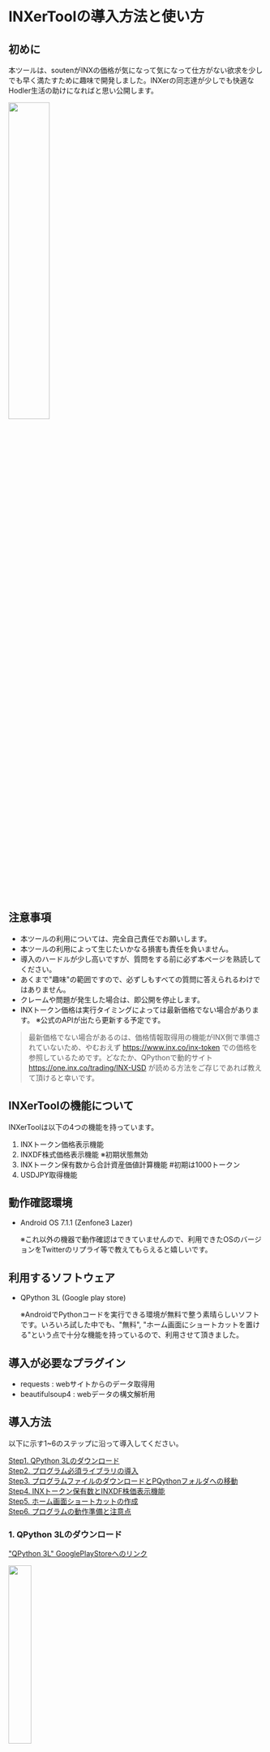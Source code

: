 # INXerToolの導入方法と使い方

## 初めに
本ツールは、soutenがINXの価格が気になって気になって仕方がない欲求を少しでも早く満たすために趣味で開発しました。INXerの同志達が少しでも快適なHodler生活の助けになればと思い公開します。

<img src="img/price_show.jpg" width=40%>

## 注意事項
- 本ツールの利用については、完全自己責任でお願いします。
- 本ツールの利用によって生じたいかなる損害も責任を負いません。
- 導入のハードルが少し高いですが、質問をする前に必ず本ページを熟読してください。
- あくまで"趣味"の範囲ですので、必ずしもすべての質問に答えられるわけではありません。
- クレームや問題が発生した場合は、即公開を停止します。
- INXトークン価格は実行タイミングによっては最新価格でない場合があります。
  ※公式のAPIが出たら更新する予定です。

>最新価格でない場合があるのは、価格情報取得用の機能がINX側で準備されていないため、やむおえず https://www.inx.co/inx-token での価格を参照しているためです。どなたか、QPythonで動的サイト https://one.inx.co/trading/INX-USD が読める方法をご存じであれば教えて頂けると幸いです。

## INXerToolの機能について
INXerToolは以下の4つの機能を持っています。
1. INXトークン価格表示機能
2. INXDF株式価格表示機能 ※初期状態無効
3. INXトークン保有数から合計資産価値計算機能 #初期は1000トークン
4. USDJPY取得機能

## 動作確認環境
- Android OS 7.1.1 (Zenfone3 Lazer)

  ※これ以外の機器で動作確認はできていませんので、利用できたOSのバージョンをTwitterのリプライ等で教えてもらえると嬉しいです。

## 利用するソフトウェア
- QPython 3L (Google play store)

  ※AndroidでPythonコードを実行できる環境が無料で整う素晴らしいソフトです。いろいろ試した中でも、"無料", "ホーム画面にショートカットを置ける"という点で十分な機能を持っているので、利用させて頂きました。

## 導入が必要なプラグイン
- requests : webサイトからのデータ取得用
- beautifulsoup4 : webデータの構文解析用

## 導入方法
以下に示す1~6のステップに沿って導入してください。

[Step1. QPython 3Lのダウンロード](#1-qpython-3lのダウンロード)<br>
[Step2. プログラム必須ライブラリの導入](#2-プログラム必須ライブラリの導入)<br>
[Step3. プログラムファイルのダウンロードとPQythonフォルダへの移動](#3-プログラムファイルのダウンロードとqpythonフォルダへの移動)<br>
[Step4. INXトークン保有数とINXDF株価表示機能](#4-inxトークン保有数とinxdf株価表示機能)<br>
[Step5. ホーム画面ショートカットの作成](#5-ホーム画面ショートカットの作成)<br>
[Step6. プログラムの動作準備と注意点](#6-プログラム動作前準備と注意点)<br>

### 1. QPython 3Lのダウンロード
["QPython 3L" GooglePlayStoreへのリンク](https://play.google.com/store/apps/details?id=org.qpython.qpy3)

<img src="img/qpython_logo.webp" width=30%>


### 2. プログラム必須ライブラリの導入
ここでは、INXerToolを利用する上で必須のPythonライブラリの導入を行います。

①QPython 3Lのメイン画面にて、QPYPIボタンを押しQPYPIの画面を表示させる。

<img src="img/qpython_mainpypi.jpg" width=60%>

②"Install with official pypi"をタップする。

<img src="img/qpython_pypi.jpg" width=60%>

③Terminalが起動するので以下の記述を入れ、仮想キーボードのEnterをタップする。

`pip3 install requests bs4`

<img src="img/qpython_cmd.jpg" width=60%>

少し待つとダウンロードとインストールが始まるので終了まで待つ。<br>

>インストールが終了すると"-->"が最終行に表示される。

インストールの完了後、上記図の"戻るとき"を参考にしてQPythonの起動画面まで戻る。
※QPython起動画面への戻り方
上部の"No1"と記載がある部分をタップすると"No1___×"と表示が出るので、×をタップするとQPYPIの画面まで戻るので、上部の"←"ボタンを押してアプリ起動時の画面まで戻る。

### 3. プログラムファイルのダウンロードと、QPythonフォルダへの移動
ここでは、INXerToolのソースコードダウンロードとQPythonで実行するためにファイルの移動を行います。

①GoogleDriveからINXerToolをダウンロードする。

[INXerTool GoogleDriveダウンロードリンク](https://drive.google.com/file/d/1fXTfbHhst0biVIf3xuBGsAt-e2pAXre0/view?usp=sharing)

上記リンクを開くと、以下のようなINXerTool.pyのソースコードが表示されます。

②右上の3点リーダをタップし、メニューから”ダウンロード”をタップする。

<img src="img/drive_download.jpg" width=60%>
<img src="img/drive_download2.jpg" width=60%>

③ダウンロードしたファイルを、ファイルマネージャーを利用して内部ストレージ/qpython/scripts3へ移動させる。

これ以降では、ファイルマネージャを利用した事が無い方向けに、Google謹製のファイルマネージャである"File by Google"を利用した場合の手順を示します。

>ダウンロードしたファイルをQPythonが読み込める場所へ移動することが目的ですので、普段利用しているファイルマネージャがあれば、それを利用頂いて問題ありません。なお、File by Google以外のファイルマネージャの使い方はサポートしません。

③-1 以下のリンクをクリックしてFile by Googleをダウンロードする。

["File by Google" GooglePlayStoreへのリンク](https://play.google.com/store/apps/details?id=com.google.android.apps.nbu.files)

③-2 Fileを起動したら、"ダウンロード"フォルダをタップする。

<img src="img/file_main.jpg" width=60%>
<!-- <img src="img/file_show.jpg" width=60%> -->

③-3 ダウンロードフォルダ内の"INXerTool.py"の右上の三点リーダーをタップ後、メニューが出てくるので、"移動"をタップする。

<img src="img/file_select.jpg" width=60%>

③-4 "内部ストレージ"をタップする。

<img src="img/file_select2.jpg" width=60%>

③-5 "qpython"をタップ

<img src="img/file_select3.jpg" width=60%>

③-6 "scripts3"をタップ

<img src="img/file_select4.jpg" width=60%>

③-7 "ここに移動"をタップ

<img src="img/file_move.jpg" width=60%>

以上で移動完了です。

### 4. INXトークン保有数とINXDF株価表示機能
INXerToolでは、INXトークンの保有数を事前に入力しておくと、資産価値を日本円で計算する機能があります。
> 特に変更しない場合は、1000トークンが初期値として記載されています。
また、INXの株式であるINXDF株式の価格表示機能も有しておりますが、処理時間が増加するため、初期では無効化してあります。

①QPythonの起動画面でEditorをタップする。

<img src="img/qpython_mainedit.jpg" width=60%>

②INXerTool.pyをタップし、"→"をタップする。

<img src="img/qpython_edit.jpg" width=60%>

③トークン保有数と株式表示の有無を設定する。
トークン保有数は、画面左側行数で6行目の数字を変更することで更新が可能です。また、7行目の"False"を"True"に変更することで、INDFの表示機能が有効となります。
>上記変更後は、必ず下部の保存ボタンを押して変更を適用してください。押さない場合は何度変更しても適用されません。

<img src="img/qpython_edit2.jpg" width=60%>

### 5. ホーム画面ショートカットの作成
ここでは、普段使用する度にQPythonを開くという煩雑な作業を無くすため、ホーム画面にプログラムをワンタップで起動可能なショートカットを作成する手順を示す。

①QPythonの起動画面から、"Programs"をタップする。

<img src="img/qpython_mainprograms.jpg" width=60%>

②後にホーム画面にショートカットを作成したいプログラムを長押しする。

<img src="img/qpython_programs.jpg" width=60%>

"OK"を押すことでホーム画面にショートカットを作成できる。

<img src="img/qpython_shortcut.jpg" width=60%>

### 6. プログラム動作前準備と注意点
1~5までを完了後、プログラムを起動する前の準備と注意点を以下に示す。

◆実行前の準備

ホーム画面に作成した、プログラム実行用のショートカットは、QPythonが起動していると実行できないため、QPythonを開いた後に"必ず"タスクマネージャーからQpython 3Lを終了してください。終了方法としては、タスクマネージャを開いて、QPython 3Lのウィンドウ右上の×ボタンを押す事でアプリを終了することができます。

<img src="img/task_kill.jpg" width=60%>

◆実行時の注意点

QPythonをバックグラウンドで起動するため、初めて起動する場合は、2回タップしてください。それ以降でも、起動しない場合は2回タップすることで起動する場合がありますので注意ください。
>アプリが起動した場合は、タップ後に2秒程度で一度振動し、数秒後に結果表示と合わせて再度振動します。一度目の振動が無ければ再度タップしてください。

<img src="img/icon.jpg" width=60%>

◆起動画面

<img src="img/price_show.jpg" width=60%>

以上で導入は終わりです。お疲れさまでした。
良いHodlerライフを!!

souten
